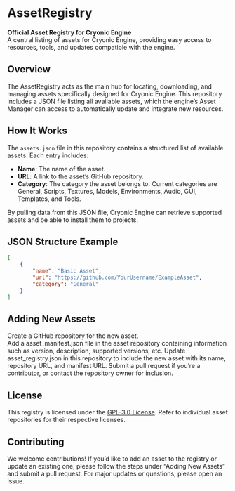 # AssetRegistry

**Official Asset Registry for Cryonic Engine**  
A central listing of assets for Cryonic Engine, providing easy access to resources, tools, and updates compatible with the engine.

## Overview

The AssetRegistry acts as the main hub for locating, downloading, and managing assets specifically designed for Cryonic Engine. This repository includes a JSON file listing all available assets, which the engine’s Asset Manager can access to automatically update and integrate new resources.

## How It Works

The `assets.json` file in this repository contains a structured list of available assets. Each entry includes:
- **Name**: The name of the asset.
- **URL**: A link to the asset’s GitHub repository.
- **Category**: The category the asset belongs to. Current categories are General, Scripts, Textures, Models, Environments, Audio, GUI, Templates, and Tools.

By pulling data from this JSON file, Cryonic Engine can retrieve supported assets and be able to install them to projects.

## JSON Structure Example

```json
[
    {
        "name": "Basic Asset",
        "url": "https://github.com/YourUsername/ExampleAsset",
        "category": "General"
    }
]
```

## Adding New Assets
Create a GitHub repository for the new asset.<br/>
Add a asset_manifest.json file in the asset repository containing information such as version, description, supported versions, etc.
Update asset_registry.json in this repository to include the new asset with its name, repository URL, and manifest URL.
Submit a pull request if you’re a contributor, or contact the repository owner for inclusion.

## License
This registry is licensed under the [GPL-3.0 License](LICENSE). Refer to individual asset repositories for their respective licenses.

## Contributing
We welcome contributions! If you’d like to add an asset to the registry or update an existing one, please follow the steps under “Adding New Assets” and submit a pull request. For major updates or questions, please open an issue.

